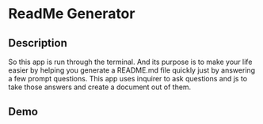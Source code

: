 # ReadMe Generator

## Description 
So this app is run through the terminal. And its purpose is to make your life easier by helping you generate a README.md file quickly just by answering a few prompt questions.
This app uses inquirer to ask questions and js to take those answers and create a document out of them.

## Demo 
